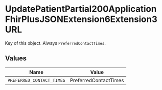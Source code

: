 # UpdatePatientPartial200ApplicationFhirPlusJSONExtension6Extension3URL

Key of this object. Always `PreferredContactTimes`.


## Values

| Name                      | Value                     |
| ------------------------- | ------------------------- |
| `PREFERRED_CONTACT_TIMES` | PreferredContactTimes     |